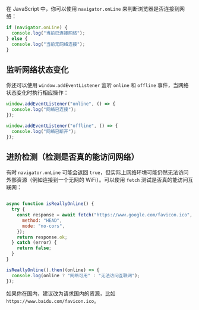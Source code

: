 在 JavaScript 中，你可以使用 `navigator.onLine` 来判断浏览器是否连接到网络：

```js
if (navigator.onLine) {
  console.log("当前已连接网络");
} else {
  console.log("当前无网络连接");
}
```

## 监听网络状态变化

你还可以使用 `window.addEventListener` 监听 `online` 和 `offline` 事件，当网络状态变化时执行相应操作：

```js
window.addEventListener("online", () => {
  console.log("网络已连接");
});

window.addEventListener("offline", () => {
  console.log("网络已断开");
});
```

## 进阶检测（检测是否真的能访问网络）

有时 `navigator.onLine` 可能会返回 `true`，但实际上网络环境可能仍然无法访问外部资源（例如连接到一个无网的 WiFi）。可以使用 `fetch` 测试是否真的能访问互联网：

```js

async function isReallyOnline() {
  try {
    const response = await fetch("https://www.google.com/favicon.ico", {
      method: "HEAD",
      mode: "no-cors",
    });
    return response.ok;
  } catch (error) {
    return false;
  }
}

isReallyOnline().then((online) => {
  console.log(online ? "网络可用" : "无法访问互联网");
});
```

如果你在国内，建议改为请求国内的资源，比如 `https://www.baidu.com/favicon.ico`。
